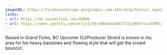 ```yaml
---
imageURL: https://firebasestorage.googleapis.com:443/v0/b/festivl.appspot.com/o/userContent%2F0D5E70B5-C6C8-4031-AA99-8FB5AE86474D.png?alt=media&token=775845b9-f577-43a4-8a2b-c6022d787c29
links:
- url: Https://on.soundcloud.com/4SBdm
- url: https://open.spotify.com/artist/5EreBDnGkwG9A77J2z1MV4?si=3S9RlguTTFyLNR6WUqxcIA
---
```

Raised in Grand Forks, BC Upcomer DJ/Producer Skreid is known in his area for his heavy basslines and flowing style that will get the crowd bouncin'.